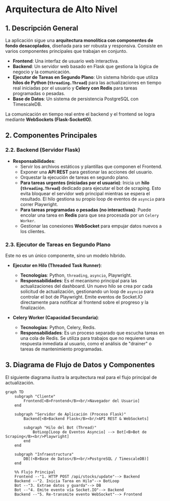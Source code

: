 
# Arquitectura de Alto Nivel

## 1. Descripción General

La aplicación sigue una **arquitectura monolítica con componentes de fondo desacoplados**, diseñada para ser robusta y responsiva. Consiste en varios componentes principales que trabajan en conjunto.

- **Frontend**: Una interfaz de usuario web interactiva.
- **Backend**: Un servidor web basado en Flask que gestiona la lógica de negocio y la comunicación.
- **Ejecutor de Tareas en Segundo Plano**: Un sistema híbrido que utiliza **hilos de Python (`threading.Thread`)** para las actualizaciones en tiempo real iniciadas por el usuario y **Celery con Redis** para tareas programadas o pesadas.
- **Base de Datos**: Un sistema de persistencia PostgreSQL con TimescaleDB.

La comunicación en tiempo real entre el backend y el frontend se logra mediante **WebSockets (Flask-SocketIO)**.

## 2. Componentes Principales

### 2.2. Backend (Servidor Flask)
- **Responsabilidades**:
    - Servir los archivos estáticos y plantillas que componen el Frontend.
    - Exponer una **API REST** para gestionar las acciones del usuario.
    - Orquestar la ejecución de tareas en segundo plano.
    - **Para tareas urgentes (iniciadas por el usuario)**: Inicia un **hilo (`threading.Thread`)** dedicado para ejecutar el bot de scraping. Esto evita bloquear el servidor web principal mientras se espera el resultado. El hilo gestiona su propio loop de eventos de `asyncio` para correr Playwright.
    - **Para tareas programadas o pesadas (no interactivas)**: Puede encolar una tarea en **Redis** para que sea procesada por un `Celery Worker`.
    - Gestionar las conexiones **WebSocket** para empujar datos nuevos a los clientes.

### 2.3. Ejecutor de Tareas en Segundo Plano
Este no es un único componente, sino un modelo híbrido.

- **Ejecutor en Hilo (Threaded Task Runner)**:
  - **Tecnologías**: Python, `threading`, `asyncio`, Playwright.
  - **Responsabilidades**: Es el mecanismo principal para las actualizaciones del dashboard. Un nuevo hilo se crea por cada solicitud de actualización, gestionando un loop de `asyncio` para controlar el bot de Playwright. Emite eventos de Socket.IO directamente para notificar al frontend sobre el progreso y la finalización.
  
- **Celery Worker (Capacidad Secundaria)**:
  - **Tecnologías**: Python, Celery, Redis.
  - **Responsabilidades**: Es un proceso separado que escucha tareas en una cola de Redis. Se utiliza para trabajos que no requieren una respuesta inmediata al usuario, como el análisis de "drainer" o tareas de mantenimiento programadas.

## 3. Diagrama de Flujo de Datos y Componentes

El siguiente diagrama ilustra la arquitectura real para el flujo principal de actualización.

```mermaid
graph TD
    subgraph "Cliente"
        Frontend[<B>Frontend</B><br/>Navegador del Usuario]
    end

    subgraph "Servidor de Aplicación (Proceso Flask)"
        Backend[<B>Backend Flask</B><br/>API REST & WebSockets]
        
        subgraph "Hilo del Bot (Thread)"
            BotLoop[Loop de Eventos Asyncio] --> Bot[<B>Bot de Scraping</B><br/>Playwright]
        end
    end
    
    subgraph "Infraestructura"
        DB[(<B>Base de Datos</B><br/>PostgreSQL / TimescaleDB)]
    end

    %% Flujo Principal
    Frontend --"1. HTTP POST /api/stocks/update"--> Backend
    Backend --"2. Inicia Tarea en Hilo"--> BotLoop
    Bot --"3. Extrae datos y guarda"--> DB
    Bot --"4. Emite evento vía Socket.IO"--> Backend
    Backend --"5. Re-transmite evento WebSocket"--> Frontend
``` 